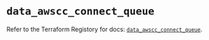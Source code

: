# `data_awscc_connect_queue`

Refer to the Terraform Registory for docs: [`data_awscc_connect_queue`](https://registry.terraform.io/providers/hashicorp/awscc/0.70.0/docs/data-sources/connect_queue).
